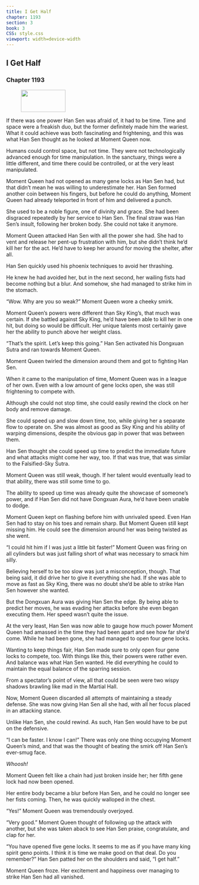 ```yaml
---
title: I Get Half
chapter: 1193
section: 3
book: 3
CSS: style.css
viewport: width=device-width
---
```


## I Get Half

### Chapter 1193

<figure>
	<img src="../Images/gem.gif" alt="" id="gem" width="120" height="60" />
</figure>

If there was one power Han Sen was afraid of, it had to be time. Time and space were a freakish duo, but the former definitely made him the wariest. What it could achieve was both fascinating and frightening, and this was what Han Sen thought as he looked at Moment Queen now.

Humans could control space, but not time. They were not technologically advanced enough for time manipulation. In the sanctuary, things were a little different, and time there could be controlled, or at the very least manipulated.

Moment Queen had not opened as many gene locks as Han Sen had, but that didn’t mean he was willing to underestimate her. Han Sen formed another coin between his fingers, but before he could do anything, Moment Queen had already teleported in front of him and delivered a punch.

She used to be a noble figure, one of divinity and grace. She had been disgraced repeatedly by her service to Han Sen. The final straw was Han Sen’s insult, following her broken body. She could not take it anymore.

Moment Queen attacked Han Sen with all the power she had. She had to vent and release her pent-up frustration with him, but she didn’t think he’d kill her for the act. He’d have to keep her around for moving the shelter, after all.

Han Sen quickly used his phoenix techniques to avoid her thrashing.

He knew he had avoided her, but in the next second, her wailing fists had become nothing but a blur. And somehow, she had managed to strike him in the stomach.

“Wow. Why are you so weak?” Moment Queen wore a cheeky smirk.

Moment Queen’s powers were different than Sky King’s, that much was certain. If she battled against Sky King, he’d have been able to kill her in one hit, but doing so would be difficult. Her unique talents most certainly gave her the ability to punch above her weight class.

“That’s the spirit. Let’s keep this going.” Han Sen activated his Dongxuan Sutra and ran towards Moment Queen.

Moment Queen twirled the dimension around them and got to fighting Han Sen.

When it came to the manipulation of time, Moment Queen was in a league of her own. Even with a low amount of gene locks open, she was still frightening to compete with.

Although she could not stop time, she could easily rewind the clock on her body and remove damage.

She could speed up and slow down time, too, while giving her a separate flow to operate on. She was almost as good as Sky King and his ability of warping dimensions, despite the obvious gap in power that was between them.

Han Sen thought she could speed up time to predict the immediate future and what attacks might come her way, too. If that was true, that was similar to the Falsified-Sky Sutra.

Moment Queen was still weak, though. If her talent would eventually lead to that ability, there was still some time to go.

The ability to speed up time was already quite the showcase of someone’s power, and if Han Sen did not have Dongxuan Aura, he’d have been unable to dodge.

Moment Queen kept on flashing before him with unrivaled speed. Even Han Sen had to stay on his toes and remain sharp. But Moment Queen still kept missing him. He could see the dimension around her was being twisted as she went.

“I could hit him if I was just a little bit faster!” Moment Queen was firing on all cylinders but was just falling short of what was necessary to smack him silly.

Believing herself to be too slow was just a misconception, though. That being said, it did drive her to give it everything she had. If she was able to move as fast as Sky King, there was no doubt she’d be able to strike Han Sen however she wanted.

But the Dongxuan Aura was giving Han Sen the edge. By being able to predict her moves, he was evading her attacks before she even began executing them. Her speed wasn’t quite the issue.

At the very least, Han Sen was now able to gauge how much power Moment Queen had amassed in the time they had been apart and see how far she’d come. While he had been gone, she had managed to open four gene locks.

Wanting to keep things fair, Han Sen made sure to only open four gene locks to compete, too. With things like this, their powers were rather even. And balance was what Han Sen wanted. He did everything he could to maintain the equal balance of the sparring session.

From a spectator’s point of view, all that could be seen were two wispy shadows brawling like mad in the Martial Hall.

Now, Moment Queen discarded all attempts of maintaining a steady defense. She was now giving Han Sen all she had, with all her focus placed in an attacking stance.

Unlike Han Sen, she could rewind. As such, Han Sen would have to be put on the defensive.

“I can be faster. I know I can!” There was only one thing occupying Moment Queen’s mind, and that was the thought of beating the smirk off Han Sen’s ever-smug face.

*Whoosh!*

Moment Queen felt like a chain had just broken inside her; her fifth gene lock had now been opened.

Her entire body became a blur before Han Sen, and he could no longer see her fists coming. Then, he was quickly walloped in the chest.

“Yes!” Moment Queen was tremendously overjoyed.

“Very good.” Moment Queen thought of following up the attack with another, but she was taken aback to see Han Sen praise, congratulate, and clap for her.

“You have opened five gene locks. It seems to me as if you have many king spirit geno points. I think it is time we make good on that deal. Do you remember?” Han Sen patted her on the shoulders and said, “I get half.”

Moment Queen froze. Her excitement and happiness over managing to strike Han Sen had all vanished.